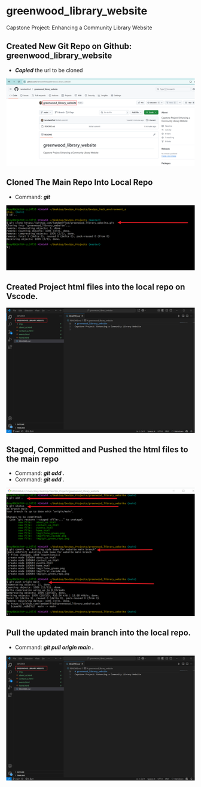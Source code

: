 # greenwood_library_website
Capstone Project: Enhancing a Community Library Website

## Created New Git Repo on Github: greenwood_library_website

- _**Copied**_ the url to be cloned

![sudo](./img/git_green_repo.png)


## Cloned The Main Repo Into Local Repo

- Command: _**git**_

![sudo](./img/clone_green.png)

## Created Project html files into the local repo on Vscode.

![sudo](./img/first_vscode.png)


## Staged, Committed and Pushed the html files to the main repo

- Command: _**git add .**_
- Command: _**git add .**_

![sudo](./img/stage_status_commit_push.png)

## Pull the updated main branch into the local repo.

- Command: _**git pull origin main .**_

![sudo](./img/first_vscode.png)
